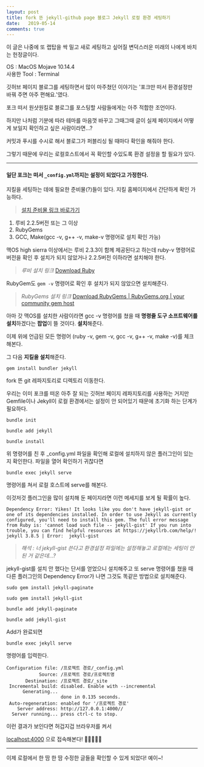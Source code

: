 ```yaml
---
layout: post
title: fork 뜬 jekyll-github page 블로그 Jekyll 로컬 환경 세팅하기
date:   2019-05-14
comments: true
---
```



이 글은 나중에 또 랩탑을 싹 밀고 새로 세팅하고 싶어질 변덕스러운 미래의 나에게 바치는 헌정글이다.

OS : MacOS Mojave 10.14.4  
사용한 Tool : Terminal

깃허브 페이지 블로그를 세팅하면서 많이 마주쳤던 이야기는 '포크만 떠서 환경설정만 바꿔 주면 아주 편해요.'였다.

포크 떠서 원샷원킬로 블로그를 포스팅할 사람들에게는 아주 적합한 조언이다.  

하지만 나처럼 기분에 따라 테마를 마음껏 바꾸고 그때그때 글이 실제 페이지에서 어떻게 보일지 확인하고 싶은 사람이라면...?
  
커밋과 푸시를 수시로 해서 블로그가 퍼블리싱 될 때마다 확인을 해줘야 한다.         

그렇기 때문에 우리는 로컬호스트에서 꼭 확인할 수있도록 환경 설정을 할 필요가 있다.   

---

#### 일단 포크는 떠서 `_config.yml`까지는 설정이 되었다고 가정한다.  

지킬을 세팅하는 데에 필요한 준비물(?)들이 있다. 지킬 홈페이지에서 간단하게 확인 가능하다.  


>[설치 준비물 링크 바로가기](https://jekyllrb-ko.github.io/docs/installation/#requirements)          


1. 루비 2.2.5버전 또는 그 이상
2. RubyGems
3. GCC, Make(gcc -v, g++ -v, make-v 명령어로 설치 확인 가능)



맥OS high sierra 이상에서는 루비 2.3.3이 함께 제공된다고 하는데 ruby-v 명령어로 버전을 확인 후 설치가 되지 않았거나 2.2.5버전 이하라면 설치해야 한다.

>*루비 설치 링크*
[Download Ruby](https://www.ruby-lang.org/en/downloads/)



RubyGem도 `gem -v` 명령어로 확인 후 설치가 되지 않았으면 설치해준다.

>*RubyGems 설치 링크*
[Download RubyGems | RubyGems.org | your community gem host](https://rubygems.org/pages/download)



아마 갓 맥OS를 설치한 사람이라면 gcc -v 명령어를 쳤을 때 **명령줄 도구 소프트웨어를 설치**하겠다는 **팝업**이 뜰 것이다. **설치**해준다.

이제 위에 언급된 모든 명령어 (ruby -v, gem -v, gcc -v, g++ -v, make -v)를 체크해본다.



그 다음 **지킬을 설치**해준다.

`gem install bundler jekyll`



fork 뜬 git 레파지토리로 디렉토리 이동한다.

우리는 이미 포크를 떠온 아주 잘 되는 깃허브 페이지 레파지토리를 사용하는 거지만 Gemfile이나 Jekyll이 로컬 환경에서는 설정이 안 되어있기 때문에 초기화 하는 단계가 필요하다.

`bundle init`

`bundle add jekyll`

`bundle install`




위 명령어를 친 후 _config.yml 파일을 확인해 로컬에 설치하지 않은 플러그인이 있는지 확인한다. 파일을 열어 확인하기 귀찮다면

`bundle exec jekyll serve`

명령어를 쳐서 로컬 호스트에 serve를 해본다. 

이것저것 플러그인을 많이 설치해 둔 페이지라면 이런 메세지를 보게 될 확률이 높다.

    Dependency Error: Yikes! It looks like you don't have jekyll-gist or one of its dependencies installed. In order to use Jekyll as currently configured, you'll need to install this gem. The full error message from Ruby is: 'cannot load such file -- jekyll-gist' If you run into trouble, you can find helpful resources at https://jekyllrb.com/help/! 
    jekyll 3.8.5 | Error:  jekyll-gist

>*해석 : 너 jekyll-gist 쓴다고 환경설정 파일에는 설정해놓고 로컬에는 세팅이 안 된 거 같은데...?*



jekyll-gist를 설치 안 했다는 단서를 얻었으니 설치해주고 또 serve 명령어를 쳤을 때 다른 플러그인의 Dependency Error가 나면 그것도 똑같은 방법으로 설치해준다.

`sudo gem install jekyll-paginate`

`sudo gem install jekyll-gist`

`bundle add jekyll-paginate`

`bundle add jekyll-gist`



Add가 완료되면

`bundle exec jekyll serve`

명령어를 입력한다.



    Configuration file: /프로젝트 경로/_config.yml
                Source: /프로젝트 경로/프로젝트명
           Destination: /프로젝트 경로/_site
     Incremental build: disabled. Enable with --incremental
          Generating... 
                        done in 0.135 seconds.
     Auto-regeneration: enabled for '/프로젝트 경로'
        Server address: http://127.0.0.1:4000//
      Server running... press ctrl-c to stop.

이런 결과가 보인다면 허겁지겁 브라우저를 켜서

[localhost:4000](http://localhost:4000) 으로 접속해본다! 👏👏👏👏👏 

---





이제 로컬에서 한 땀 한 땀 수정한 글들을 확인할 수 있게 되었다! 예이~!
